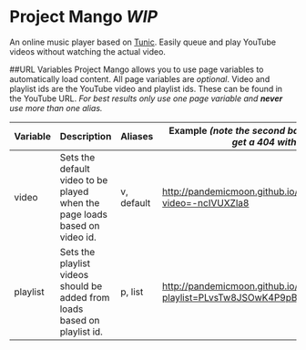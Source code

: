 # Project Mango *__WIP__*
An online music player based on [Tunic](http://hoonah.github.io/tunic/). Easily queue and play YouTube videos without watching the actual video.

##URL Variables
Project Mango allows you to use page variables to automatically load content. All page variables are *optional*. Video and playlist ids are the YouTube video and playlist ids. These can be found in the YouTube URL. *For best results only use one page variable and __never__ use more than one alias.*

| Variable      | Description                                                                | Aliases    | Example *(note the second backslash (/), you will get a 404 without it)*                 |
| ------------- | -------------------------------------------------------------------------- | ---------- | ---------------------------------------------------------------------------------------- |
| video         | Sets the default video to be played when the page loads based on video id. | v, default | http://pandemicmoon.github.io/project-mango/?video=-ncIVUXZla8                           |
| playlist      | Sets the playlist videos should be added from loads based on playlist id.  | p, list    | http://pandemicmoon.github.io/project-mango/?playlist=PLvsTw8JSOwK4P9pBJeDqY5XJ71QUr5PXi |